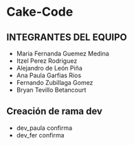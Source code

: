# Cake-Code

## INTEGRANTES DEL EQUIPO

-   Maria Fernanda Guemez Medina
-   Itzel Perez Rodriguez
-   Alejandro de León Piña
-   Ana Paula Garfias Rios
-   Fernando Zubillaga Gomez
-   Bryan Tevillo Betancourt
 
 ## Creación de rama dev
 - dev_paula confirma 
 - dev_fer confirma